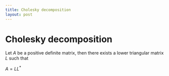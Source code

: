 ```yaml
---
title: Cholesky decomposition
layout: post
---
```


# Cholesky decomposition

Let $A$ be a positive definite matrix, then there exists a lower triangular matrix $L$ such that

$A = LL^*$